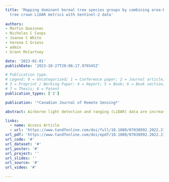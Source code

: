 ```yaml
---
title: 'Mapping dominant boreal tree species groups by combining area-based and individual
  tree crown LiDAR metrics with Sentinel-2 data'
  
authors:
- Martin Queinnec
- Nicholas C Coops
- Joanne C White
- Verena C Griess
- admin
- Grant McCartney

date: '2023-01-01'
publishDate: '2023-10-27T20:06:17.976545Z'

# Publication type.
# Legend: 0 = Uncategorized; 1 = Conference paper; 2 = Journal article;
# 3 = Preprint / Working Paper; 4 = Report; 5 = Book; 6 = Book section;
# 7 = Thesis; 8 = Patent
publication_types: ['2']

publication: '*Canadian Journal of Remote Sensing*'

abstract: Airborne light detection and ranging (LiDAR) data are increasingly used to inform sustainable forest management practices. Information about species composition is needed for a range of applications; however, commonly used area-based summaries of LiDAR data are limited to accurately differentiate tree species. The objective of this study was to map dominant species groups across a large (>580,000 ha) boreal forest by combining area-based and individual tree metrics derived from single photon LiDAR data with multispectral information derived from Sentinel-2 imagery. Classification of the forest into jack pine (Pinus banksiana), black spruce (Picea mariana), mixed conifer, mixedwood, and hardwood species groups resulted in an overall accuracy of 67.8% compared with field data. A more generalized classification into softwood, hardwood, and mixedwood had an overall accuracy of 83.2%. The reflectance in the red edge region of the electromagnetic spectrum (λ = 740 nm), the area and volume of tree crowns, and the cumulative distribution of LiDAR returns in the canopy were particularly important variables to discriminate between species groups. Wall-to-wall predictions of species groups based on remotely sensed data—as derived herein—could provide a spatially-detailed alternative to stand-level species composition information traditionally derived from photo-interpreted aerial imagery.

links:
  - name: Access Article
  - url: 'https://www.tandfonline.com/doi/full/10.1080/07038992.2022.2130742'
url_pdf: 'https://www.tandfonline.com/doi/epdf/10.1080/07038992.2022.2130742?needAccess=true'
url_code: '#'
url_dataset: '#'
url_poster: '#'
url_project: ''
url_slides: ''
url_source: '#'
url_video: '#'

---
```

